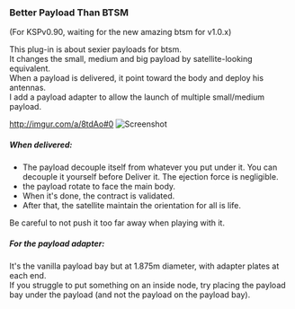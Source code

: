 ### Better Payload Than BTSM 
(For KSPv0.90, waiting for the new amazing btsm for v1.0.x)

This plug-in is about sexier payloads for btsm.  
It changes the small, medium and big payload by satellite-looking equivalent.  
When a payload is delivered, it point toward the body and deploy his antennas.  
I add a payload adapter to allow the launch of multiple small/medium payload.  

http://imgur.com/a/8tdAo#0
![Screenshot](http://i.imgur.com/Er8yBYB.png)
##### When delivered:
 - The payload decouple itself from whatever you put under it. You can decouple it yourself before Deliver it. The ejection force is negligible.
 - the payload rotate to face the main body. 
 - When it's done, the contract is validated. 
 - After that, the satellite maintain the orientation for all is life.   

Be careful to not push it too far away when playing with it.

##### For the payload adapter:
It's the vanilla payload bay but at 1.875m diameter, with adapter plates at each end.  
If you struggle to put something on an inside node, try placing the payload bay under the payload (and not the payload on the payload bay).  
